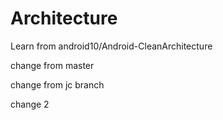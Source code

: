 # Architecture

Learn from android10/Android-CleanArchitecture

change from master

change from jc branch

change 2
